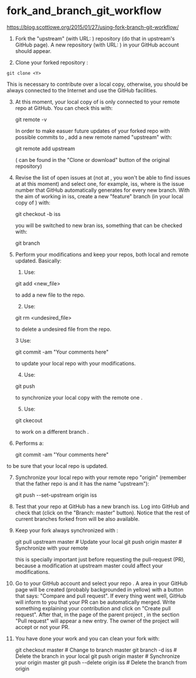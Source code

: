 # fork_and_branch_git_workflow
https://blog.scottlowe.org/2015/01/27/using-fork-branch-git-workflow/

1. Fork the "upstream" (with URL: <X>) repository (do that in
   upstream's GitHub page).  A new repository (with URL: <Y>) in your
   GitHub account should appear.

2. Clone your forked repository <X>:
```
git clone <Y>
```
   This is necessary to contribute over a local copy, otherwise, you
   should be always connected to the Internet and use the GitHub
   facilities.

3. At this moment, your local copy of <X> is only connected to your
   remote repo <X> at GitHub. You can check this with:

    git remote -v

   In order to make easuer future updates of your forked repo <Y> with
   possible commits to <X>, add a new remote named "upstream" with:

    git remote add upstream <X>

   (<X> can be found in the "Clone or download" button of the original
   <X> repository)

4. Revise the list of open issues at <X> (not at <Y>, you won't be
   able to find issues at <Y> at this moment) and select one, for
   example, iss<Z>, where <Z> is the issue number that GitHub
   automatically generates for every new branch. With the aim of
   working in iss<Z>, create a new "feature" branch (in your local
   copy of <Y>) with:

   git checkout -b iss<Z>

   you will be switched to new bran iss<Z>, something that can be
   checked with:

    git branch

5. Perform your modifications and keep your repos, both local <Y> and
   remote <Y> updated. Basically:
   
   1. Use:
   
   git add <new_file>
   
   to add a new file to the repo.

	2. Use:

    git rm <undesired_file>

	to delete a undesired file from the repo.

	3 Use:

     git commit -am "Your comments here"

	to update your local repo with your modifications.

	4. Use:

     git push

	to synchronize your local copy <Y> with the remote one <Y>.

	5. Use:

     git ckecout <branch>

	to work on a different branch <branch>.

6. Performs a:

   git commit -am "Your comments here"

to be sure that your local repo <Y> is updated.

7. Synchronize your local repo <Y> with your remote repo <Y> "origin"
   (remember that the father repo is <X> and it has the name
   "upstream"):

   git push --set-upstream origin iss<Z>

8. Test that your repo <Y> at GitHub has a new branch iss<Z>. Log into
   GitHub and check that (click on the "Branch: master"
   button). Notice that the rest of current branches forked from <X>
   will be also available.

9. Keep your fork <Y> always synchronized with <X>:

   git pull upstream master # Update your local <Y>
   git push origin master   # Synchronize with your remote <Y>

   this is specially important just before requesting the pull-request
   (PR), because a modification at upstream master could affect your
   modifications.

10. Go to your GitHub account and select your repo <Y>. A area in your
    GitHub page will be created (probably backgrounded in yellow) with
    a button that says: "Compare and pull request". If every thing
    went well, GitHub will inform to you that your PR can be
    automatically merged. Write something explaining your contribution
    and click on "Create pull request". After that, in the page of the
    parent project <X>, in the section "Pull request" will appear a
    new entry. The owner of the project will accept or not your PR.

11. You have done your work and you can clean your fork with:

    git checkout master             # Change to branch master
    git branch -d iss<Z>            # Delete the branch in your local <Y>
    git push origin master          # Synchronize your origin master <Y>
    git push --delete origin iss<Z> # Delete the branch from origin <Y>

